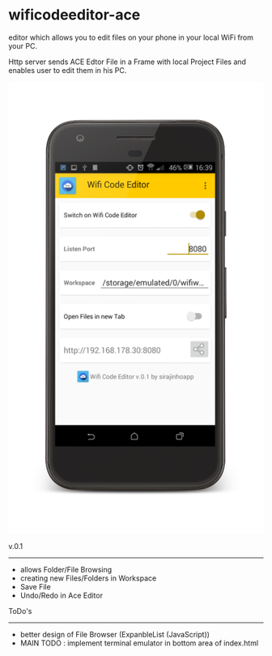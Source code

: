 # wificodeeditor-ace
editor which allows you to edit files on your phone in your local WiFi from your PC.

Http server sends ACE Edtor File in a Frame with local Project Files and enables user to edit them in his PC.

  <img src="screenshot.png">

v.0.1
*******************************
* allows Folder/File Browsing
* creating new Files/Folders in Workspace
* Save File
* Undo/Redo in Ace Editor


ToDo's
*******************************
* better design of File Browser (ExpanbleList (JavaScript))
* MAIN TODO : implement terminal emulator in bottom area of index.html
